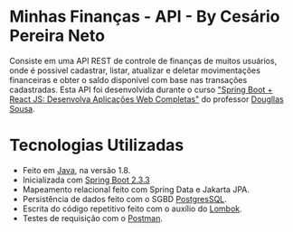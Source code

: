 # Minhas Finanças - API - By Cesário Pereira Neto

Consiste em uma API REST de controle de finanças de muitos usuários,
onde é possivel cadastrar, listar, atualizar e deletar movimentações financeiras e obter o saldo disponível com base nas transações cadastradas.
Esta API foi desenvolvida durante o curso ["Spring Boot + React JS: Desenvolva Aplicações Web Completas"](https://www.udemy.com/share/102a8mCUYYdFpVRXg=/) do professor [Dougllas Sousa](https://www.linkedin.com/in/dougllassousa/).

# Tecnologias Utilizadas

- Feito em [Java](https://www.oracle.com/java), na versão 1.8.
- Inicializada com [Spring Boot 2.3.3](https://spring.io/projects/spring-boot)
- Mapeamento relacional feito com Spring Data e Jakarta JPA.
- Persistência de dados feito com o SGBD [PostgresSQL](https://www.postgresql.org).
- Escrita do código repetitivo feito com o auxílio do [Lombok](https://www.projectlombok.org).
- Testes de requisição com o [Postman](https://www.postman.com/).



